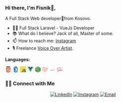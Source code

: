 ### Hi there, I'm Fisnik👦,
A Full Stack Web developer🎯from Kosovo.

- 👨‍💻 Full Stack Laravel - VueJs Developer
- 📚 What do I believe? Jack of all, Master of some.
- 📫 How to reach me: [Instagram](https://instagram.com/fisnikmurati_)
- 🎙 Freelance [Voice Over Artist](https://piyushvo.netlify.app/).

**Languages:**  

<code><img height="20" src="https://raw.githubusercontent.com/github/explore/80688e429a7d4ef2fca1e82350fe8e3517d3494d/topics/html/html.png"></code>
<code><img height="20" src="https://raw.githubusercontent.com/github/explore/80688e429a7d4ef2fca1e82350fe8e3517d3494d/topics/css/css.png"></code>
<code><img height="20" src="https://raw.githubusercontent.com/github/explore/80688e429a7d4ef2fca1e82350fe8e3517d3494d/topics/javascript/javascript.png"></code>
<code><img height="20" src="https://raw.githubusercontent.com/github/explore/80688e429a7d4ef2fca1e82350fe8e3517d3494d/topics/vue/vue.png"></code>
<code><img height="20" src="https://raw.githubusercontent.com/github/explore/80688e429a7d4ef2fca1e82350fe8e3517d3494d/topics/nodejs/nodejs.png"></code>
<code><img height="20" src="https://raw.githubusercontent.com/github/explore/80688e429a7d4ef2fca1e82350fe8e3517d3494d/topics/laravel/laravel.png"></code>
<code><img height="20" src="https://raw.githubusercontent.com/github/explore/80688e429a7d4ef2fca1e82350fe8e3517d3494d/topics/mysql/mysql.png"></code>
<code><img height="20" src="https://raw.githubusercontent.com/github/explore/80688e429a7d4ef2fca1e82350fe8e3517d3494d/topics/sass/sass.png"></code>

<h3> 🤝🏻 Connect with Me </h3>

<p align="center">
<a href="https://www.linkedin.com/in/fisnik-murati-477445202/"><img alt="LinkedIn" src="https://fisnikmurati.me/github/linkedin.png"></a>
<a href="https://www.instagram.com/fisnikmurati_/"><img alt="Instagram" src="https://fisnikmurati.me/github/instagram.png"></a>
<a href="mailto:fisnikmurati94@gmail.com"><img alt="Email" src="https://fisnikmurati.me/github/gmail.png"></a>
</p>
